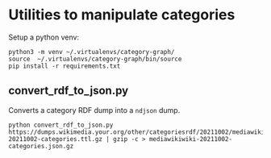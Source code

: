 # Utilities to manipulate categories

Setup a python venv:

```shell
python3 -m venv ~/.virtualenvs/category-graph/
source  ~/.virtualenvs/category-graph/bin/source
pip install -r requirements.txt
```

## convert_rdf_to_json.py

Converts a category RDF dump into a `ndjson` dump.

```shell
python convert_rdf_to_json.py https://dumps.wikimedia.your.org/other/categoriesrdf/20211002/mediawikiwiki-20211002-categories.ttl.gz | gzip -c > mediawikiwiki-20211002-categories.json.gz
```
